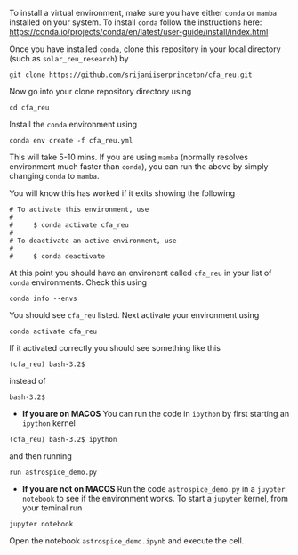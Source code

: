 To install a virtual environment, make sure you have either `conda` or `mamba` installed on your system. To install `conda` follow the instructions here: https://conda.io/projects/conda/en/latest/user-guide/install/index.html

Once you have installed `conda`, clone this repository in your local directory (such as `solar_reu_research`) by
```
git clone https://github.com/srijaniiserprinceton/cfa_reu.git
```
Now go into your clone repository directory using
```
cd cfa_reu
```
Install the `conda` environment using 
```
conda env create -f cfa_reu.yml
```
This will take 5-10 mins. If you are using `mamba` (normally resolves environment much faster than `conda`), you can run the above by simply changing `conda` to `mamba`.

You will know this has worked if it exits showing the following
```
# To activate this environment, use
#
#     $ conda activate cfa_reu
#
# To deactivate an active environment, use
#
#     $ conda deactivate
```
At this point you should have an environent called `cfa_reu` in your list of `conda` environments. Check this using 
```
conda info --envs
```
You should see `cfa_reu` listed. Next activate your environment using
```
conda activate cfa_reu
```
If it activated correctly you should see something like this
```
(cfa_reu) bash-3.2$
```
instead of 
```
bash-3.2$
```
* **If you are on MACOS**
You can run the code in `ipython` by first starting an `ipython` kernel
```
(cfa_reu) bash-3.2$ ipython
```
and then running 
```
run astrospice_demo.py
```
* **If you are not on MACOS**
Run the code `astrospice_demo.py` in a `juypter notebook` to see if the environment works. To start a `jupyter` kernel, from your teminal run 
```
jupyter notebook
```
Open the notebook `astrospice_demo.ipynb` and execute the cell.
